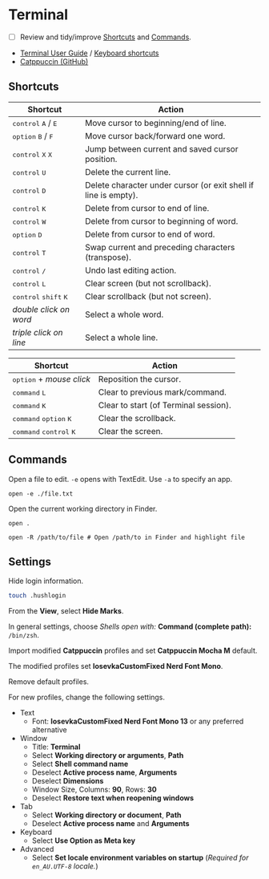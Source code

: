 # Terminal

- [ ] Review and tidy/improve [Shortcuts](#Shortcuts) and [Commands](#Commands).

- [Terminal User Guide](https://support.apple.com/en-au/guide/terminal/welcome/mac) / [Keyboard shortcuts](https://support.apple.com/en-au/guide/terminal/trmlshtcts/mac)
- [Catppuccin (GitHub)](https://github.com/catppuccin/Terminal.app)

## Shortcuts

| Shortcut                                         | Action                                                          |
| ------------------------------------------------ | --------------------------------------------------------------- |
| <kbd>control</kbd> <kbd>A</kbd> / <kbd>E</kbd>   | Move cursor to beginning/end of line.                           |
| <kbd>option</kbd> <kbd>B</kbd> / <kbd>F</kbd>    | Move cursor back/forward one word.                              |
| <kbd>control</kbd> <kbd>X</kbd> <kbd>X</kbd>     | Jump between current and saved cursor position.                 |
| <kbd>control</kbd> <kbd>U</kbd>                  | Delete the current line.                                        |
| <kbd>control</kbd> <kbd>D</kbd>                  | Delete character under cursor (or exit shell if line is empty). |
| <kbd>control</kbd> <kbd>K</kbd>                  | Delete from cursor to end of line.                              |
| <kbd>control</kbd> <kbd>W</kbd>                  | Delete from cursor to beginning of word.                        |
| <kbd>option</kbd> <kbd>D</kbd>                   | Delete from cursor to end of word.                              |
| <kbd>control</kbd> <kbd>T</kbd>                  | Swap current and preceding characters (transpose).              |
| <kbd>control</kbd> <kbd>/</kbd>                  | Undo last editing action.                                       |
| <kbd>control</kbd> <kbd>L</kbd>                  | Clear screen (but not scrollback).                              |
| <kbd>control</kbd> <kbd>shift</kbd> <kbd>K</kbd> | Clear scrollback (but not screen).                              |
| *double click on word*                           | Select a whole word.                                            |
| *triple click on line*                           | Select a whole line.                                            |

| Shortcut                                           | Action                                |
| -------------------------------------------------- | ------------------------------------- |
| <kbd>option</kbd> + *mouse click*                  | Reposition the cursor.                |
| <kbd>command</kbd> <kbd>L</kbd>                    | Clear to previous mark/command.       |
| <kbd>command</kbd> <kbd>K</kbd>                    | Clear to start (of Terminal session). |
| <kbd>command</kbd> <kbd>option</kbd> <kbd>K</kbd>  | Clear the scrollback.                 |
| <kbd>command</kbd> <kbd>control</kbd> <kbd>K</kbd> | Clear the screen.                     |

## Commands

Open a file to edit. `-e` opens with TextEdit. Use `-a` to specify an app.

```shell
open -e ./file.txt
```

Open the current working directory in Finder.

```shell
open .
```

```shell
open -R /path/to/file # Open /path/to in Finder and highlight file
```
## Settings

Hide login information.

```zsh
touch .hushlogin
```

From the **View**, select **Hide Marks**.

In general settings, choose *Shells open with:* **Command (complete path):** `/bin/zsh`.

Import modified **Catppuccin** profiles and set **Catppuccin Mocha M** default.

The modified profiles set **IosevkaCustomFixed Nerd Font Mono**.

Remove default profiles.

For new profiles, change the following settings.

- Text
	- Font: **IosevkaCustomFixed Nerd Font Mono 13** or any preferred alternative
- Window
	- Title: **Terminal**
	- Select **Working directory or arguments**, **Path**
	- Select **Shell command name**
	- Deselect **Active process name**, **Arguments** 
	- Deselect **Dimensions**
	- Window Size, Columns: **90**, Rows: **30**
	- Deselect **Restore text when reopening windows**
- Tab
	- Select **Working directory or document**, **Path**
	- Deselect **Active process name** and **Arguments**
- Keyboard
	- Select **Use Option as Meta key**
- Advanced
	- Select **Set locale environment variables on startup** (*Required for `en_AU.UTF-8` locale.*)
